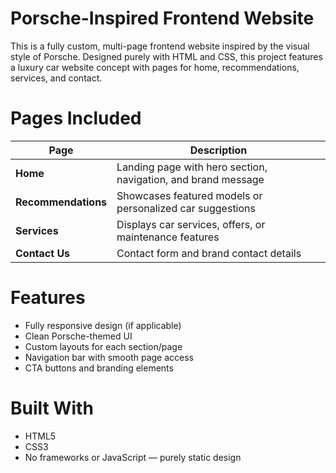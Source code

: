 # Porsche-Inspired Frontend Website
This is a fully custom, multi-page frontend website inspired by the visual style of Porsche. Designed purely with HTML and CSS, this project features a luxury car website concept with pages for home, recommendations, services, and contact.

# Pages Included
| Page                | Description                                                   |
| ------------------- | ------------------------------------------------------------- |
| **Home**            | Landing page with hero section, navigation, and brand message |
| **Recommendations** | Showcases featured models or personalized car suggestions     |
| **Services**        | Displays car services, offers, or maintenance features        |
| **Contact Us**      | Contact form and brand contact details                        |

# Features
- Fully responsive design (if applicable)
- Clean Porsche-themed UI
- Custom layouts for each section/page
- Navigation bar with smooth page access
- CTA buttons and branding elements

# Built With
- HTML5
- CSS3
- No frameworks or JavaScript — purely static design








